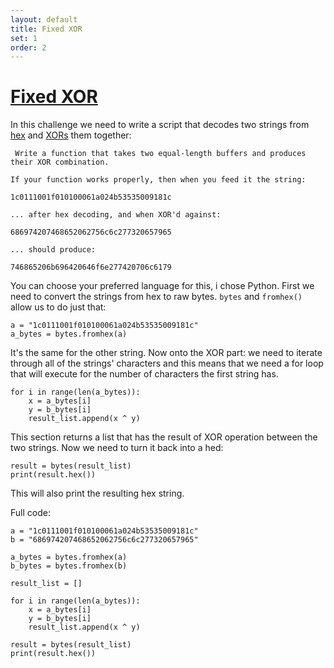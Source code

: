```yaml
---
layout: default
title: Fixed XOR
set: 1
order: 2
---
```


# [Fixed XOR](https://cryptopals.com/sets/1/challenges/2)

In this challenge we need to write a script that decodes two strings from [hex](https://en.wikipedia.org/wiki/Hex_dump) and [XORs](https://en.wikipedia.org/wiki/Exclusive_or) them together:

```
 Write a function that takes two equal-length buffers and produces their XOR combination.

If your function works properly, then when you feed it the string:

1c0111001f010100061a024b53535009181c

... after hex decoding, and when XOR'd against:

686974207468652062756c6c277320657965

... should produce:

746865206b696420646f6e277420706c6179
```

You can choose your preferred language for this, i chose Python. First we need to convert the strings from hex to raw bytes. `bytes` and `fromhex()` allow us to do just that:

```
a = "1c0111001f010100061a024b53535009181c"
a_bytes = bytes.fromhex(a)
```

It's the same for the other string. Now onto the XOR part: we need to iterate through all of the strings' characters and this means that we need a for loop that will execute for the number of characters the first string has.

```
for i in range(len(a_bytes)):
    x = a_bytes[i]
    y = b_bytes[i]
    result_list.append(x ^ y)
```

This section returns a list that has the result of XOR operation between the two strings. Now we need to turn it back into a hed:

```
result = bytes(result_list)
print(result.hex())
```

This will also print the resulting hex string. 

Full code:

```
a = "1c0111001f010100061a024b53535009181c"
b = "686974207468652062756c6c277320657965"

a_bytes = bytes.fromhex(a)
b_bytes = bytes.fromhex(b)

result_list = []

for i in range(len(a_bytes)):
    x = a_bytes[i]
    y = b_bytes[i]
    result_list.append(x ^ y)

result = bytes(result_list)
print(result.hex())
```
